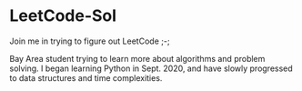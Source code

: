 # LeetCode-Sol
Join me in trying to figure out LeetCode ;-;

Bay Area student trying to learn more about algorithms and problem solving. I began learning Python in Sept. 2020, and have slowly progressed to data structures 
and time complexities. 
